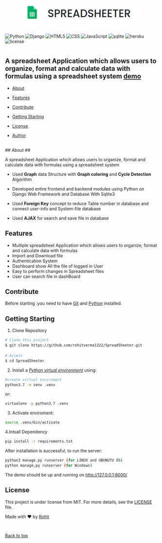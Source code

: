 <div align="center" id="top"> 
  <img src="./Templates/images/logo.png" style="border-radius:5rem">
  &#xa0;

  <a href="https://excel.netlify.app"></a>
</div>


<div style="display:flex; justify-content:center ;">

![Python](https://img.shields.io/badge/-Python-333333?style=flat&logo=python)
  ![Django](https://img.shields.io/badge/-Django-333333?style=flat&logo=django)
  ![HTML5](https://img.shields.io/badge/-HTML5-333333?style=flat&logo=HTML5)
  ![CSS](https://img.shields.io/badge/-CSS-333333?style=flat&logo=CSS3&logoColor=1572B6)
  ![JavaScript](https://img.shields.io/badge/-JavaScript-333333?style=flat&logo=javascript)
   ![sqlite](https://img.shields.io/badge/-SQLITE-333333?style=flat&logo=sqlite)
    ![heroku](https://img.shields.io/badge/-Heroku-333333?style=flat&logo=heroku)
    <img src="https://img.shields.io/npm/l/color-calendar?style=flat-square" alt="license" />
</div>

<h2>
A spreadsheet Application which allows users to organize, format and calculate data with formulas using a spreadsheet system <a href="https://excel-clone-e.herokuapp.com/">demo</a>
</h2>

<!-- Status -->

<!-- <h4 align="center"> 
	🚧  Excel 🚀 Under construction...  🚧
</h4> 

<hr> -->

- [About](#about)
- [Features](#features)
- [Contribute](#contribute)
- [Getting Starting](#getting-starting)
- [License](#license)


 - <a href="https://github.com/rohitverma1222" target="_blank">Author</a>


<br>
 <a href="#about"></a>
## About ##

A spreadsheet Application which allows users to organize, format and calculate data
with formulas using a spreadsheet system
- Used <span style="font-weight:bold">Graph</span> data Structure with <span style="font-weight:bold">Graph coloring</span> and <span style="font-weight:bold">Cycle Detection</span>
Algorithm
- Developed entire frontend and backend modules using Python on Django
Web Framework and Database With Sqlite3
- Used <span style="font-weight:bold">Foreign Key</span> concept to reduce Table number in database and connect
user-info and System-file database

- Used <span style="font-weight:bold">AJAX</span> for search and save file in database
<a href="#features"></a>
## Features ##

- Multiple spreadsheet Application which allows users to organize, format and calculate data with formulas
- Import and Download file 
- Authentication System
- Dashboard show All the file of logged in User
- Easy to perform changes in Spreadsheet files
- User can search file in dashBoard
<a href="#Contribute"></a>
## Contribute  ## 

Before starting :you need to have [Git](https://git-scm.com) and [Python](https://www.python.org/downloads/) installed.

<a href="#cstarting"></a> 
## Getting Starting ##

1. Clone Repository
```bash
# Clone this project
$ git clone https://github.com/rohitverma1222/SpreadSheeter.git

# Access
$ cd SpreadSheeter
```
2. Install a [*Python virtual environment*](https://packaging.python.org/guides/installing-using-pip-and-virtual-environments/) using:
```bash
#create virtual enviroment
python3.7 -m venv .venv
```
or:
```bash
virtualenv -p python3.7 .venv
```

3. Activate enviroment:
```bash
source .venv/bin/activate
```
4.Intsall Dependency
```bash
pip install -r requirements.txt
```

After installation is successful, to run the server:
```bash
python3 manage.py runserver (for LINUX and UBUNUTU OS)
python manage.py runserver (for Windows)
```
The demo should be up and running on http://127.0.0.1:8000/

## License ##

This project is under license from MIT. For more details, see the [LICENSE](LICENSE.md) file.


Made with :heart: by <a href="https://github.com/rohit1222" target="_blank">Rohit</a>

&#xa0;

<a href="#top">Back to top</a>

